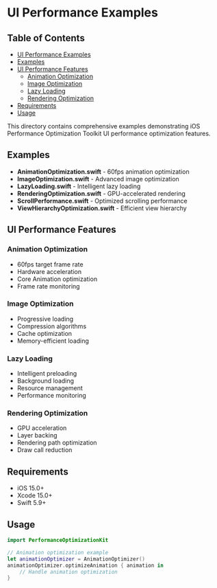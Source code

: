 # UI Performance Examples

<!-- TOC START -->
## Table of Contents
- [UI Performance Examples](#ui-performance-examples)
- [Examples](#examples)
- [UI Performance Features](#ui-performance-features)
  - [Animation Optimization](#animation-optimization)
  - [Image Optimization](#image-optimization)
  - [Lazy Loading](#lazy-loading)
  - [Rendering Optimization](#rendering-optimization)
- [Requirements](#requirements)
- [Usage](#usage)
<!-- TOC END -->


This directory contains comprehensive examples demonstrating iOS Performance Optimization Toolkit UI performance optimization features.

## Examples

- **AnimationOptimization.swift** - 60fps animation optimization
- **ImageOptimization.swift** - Advanced image optimization
- **LazyLoading.swift** - Intelligent lazy loading
- **RenderingOptimization.swift** - GPU-accelerated rendering
- **ScrollPerformance.swift** - Optimized scrolling performance
- **ViewHierarchyOptimization.swift** - Efficient view hierarchy

## UI Performance Features

### Animation Optimization
- 60fps target frame rate
- Hardware acceleration
- Core Animation optimization
- Frame rate monitoring

### Image Optimization
- Progressive loading
- Compression algorithms
- Cache optimization
- Memory-efficient loading

### Lazy Loading
- Intelligent preloading
- Background loading
- Resource management
- Performance monitoring

### Rendering Optimization
- GPU acceleration
- Layer backing
- Rendering path optimization
- Draw call reduction

## Requirements

- iOS 15.0+
- Xcode 15.0+
- Swift 5.9+

## Usage

```swift
import PerformanceOptimizationKit

// Animation optimization example
let animationOptimizer = AnimationOptimizer()
animationOptimizer.optimizeAnimation { animation in
    // Handle animation optimization
}
``` 